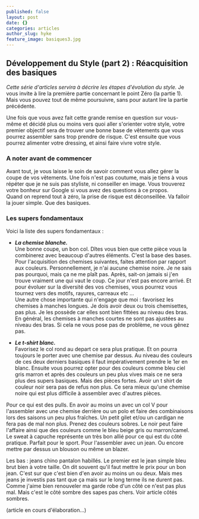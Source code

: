 ```yaml
---
published: false
layout: post
date: {}
categories: articles
author_slug: hyke
feature_image: basiques3.jpg
---
```

## Développement du Style (part 2) : Réacquisition des basiques

*Cette série d'articles servira à décrire les étapes d'évolution du style.*
Je vous invite à lire la première partie concernant le point Zéro (la partie 1). Mais vous pouvez tout de même poursuivre, sans pour autant lire la partie précédente.  
  
  
Une fois que vous avez fait cette grande remise en question sur vous-même et décidé plus ou moins vers quoi aller s'orienter votre style, votre premier objectif sera de trouver une bonne base de vêtements que vous pourrez assembler sans trop prendre de risque. C'est ensuite que vous pourrez alimenter votre dressing, et ainsi faire vivre votre style.

### A noter avant de commencer

Avant tout, je vous laisse le soin de savoir comment vous allez gérer la coupe de vos vêtements. Une fois n'est pas coutume, mais je tiens à vous répéter que je ne suis pas styliste, ni conseiller en image. Vous trouverez votre bonheur sur Google si vous avez des questions à ce propos.  
Quand on reprend tout à zéro, la prise de risque est déconseillée. Va falloir la jouer simple. Que des basiques.

### Les supers fondamentaux

Voici la liste des supers fondamentaux :  

* ***La chemise blanche.***  
Une bonne coupe, un bon col. Dîtes vous bien que cette pièce vous la combinerez avec beaucoup d'autres éléments. C'est la base des bases. Pour l'acquisition des chemises suivantes, faites attention par rapport aux couleurs. Personnellement, je n'ai aucune chemise noire. Je ne sais pas pourquoi, mais ça ne me plaît pas. Après, sait-on jamais si j'en trouve vraiment une qui vaut le coup. Ce jour n'est pas encore arrivé. Et pour évoluer sur la diversité des vos chemises, vous pourrez vous tournez vers des motifs, rayures, carreaux etc ...  
Une autre chose importante qui n'engage que moi : favorisez les chemises à manches longues. Je dois avoir deux ou trois chemisettes, pas plus. Je les possède car elles sont bien fittées au niveau des bras. En général, les chemises à manches courtes ne sont pas ajustées au niveau des bras. Si cela ne vous pose pas de problème, ne vous gênez pas.

* ***Le t-shirt blanc.***  
Favorisez le col rond au depart ce sera plus pratique. Et on pourra toujours le porter avec une chemise par dessus. Au niveau des couleurs de ces deux derniers basiques il faut impérativement prendre le 1er en blanc. Ensuite vous pourrez opter pour des couleurs comme bleu ciel gris marron et après des couleurs un peu plus vives mais ce ne sera plus des supers basiques. Mais des pièces fortes.
Avoir un t shirt de couleur noir sera pas de refus non plus. Ce sera mieux qu'une chemise noire qui est plus difficile à assembler avec d'autres pièces.

Pour ce qui est des pulls. En avoir au moins un avec un col V pour l'assembler avec une chemise derrière ou un polo et faire des combinaisons lors des saisons un peu plus fraîches. Un petit gilet et/ou un cardigan ne fera pas de mal non plus. Prenez des couleurs sobres. Le noir peut faire l'affaire ainsi que des couleurs comme le bleu beige gris ou marron/camel.
Le sweat à capuche représente un très bon allié pour ce qui est du côté pratique. Parfait pour le sport. Pour l'assembler avec un jean. Ou encore mettre par dessus un blouson ou même un blazer.

Les bas : jeans chino pantalon habillés.
Le premier est le jean simple bleu brut bien à votre taille. 
On dit souvent qu'il faut mettre le prix pour un bon jean. C'est sur que c'est bien d'en avoir au moins un ou deux. Mais mes jeans je investis pas tant que ça mais sur le long terme ils ne durent pas. Comme j'aime bien renouveler ma garde robe d'un côté ce n'est pas plus mal. Mais c'est le côté sombre des sapes pas chers. Voir article côtés sombres.

(article en cours d'élaboration...)
